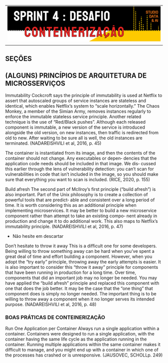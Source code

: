 #

||
|---|
|![Banner](/assets/banner-sprint4-desafio.png)|
||

## SEÇÕES

## (ALGUNS) PRINCÍPIOS DE ARQUITETURA DE MICROSSERVIÇOS

Immutability
Cockcroft says the principle of immutability is used at Netflix to assert that autoscaled groups of service instances are stateless and identical, which enables Netflix’s system to “scale horizontally.” The Chaos Monkey, a member of the Simian
Army, removes instances regularly to enforce the immutable stateless service
principle. Another related technique is the use of “Red/Black pushes”. Although
each released component is immutable, a new version of the service is introduced
alongside the old version, on new instances, then traffic is redirected from old to
new. After waiting to be sure all is well, the old instances are terminated. (NADAREISHVILI et al, 2016, p. 45)

The container is instantiated from its image,
and then the contents of the container should not change. Any executables or depen‐
dencies that the application code needs should be included in that image. We dis‐
cussed this earlier through the lens of vulnerability detection: you can’t scan for
vulnerabilities in code that isn’t included in the image, so you should make sure that
everything you want to scan is included. (RICE, 2020, p. 155)


Build afresh
The second part of McIlroy’s first principle (“build afresh”) is also important. Part
of the Unix philosophy is to create a collection of powerful tools that are predict‐
able and consistent over a long period of time. It is worth considering this as an
additional principle when implementing microservices. It may be better to build
a new microservice component rather than attempt to take an existing compo‐
nent already in production and change it to do additional work. This also maps to
Netflix’s immutability principle. (NADAREISHVILI et al, 2016, p. 47)

- Não hesite em descartar

Don’t hesitate to throw it away
This is a difficult one for some developers. Being willing to throw something
away can be hard when you’ve spent a great deal of time and effort building a
component. However, when you adopt the “try early” principle, throwing away
the early attempts is easier.
It is also important to consider this “throw it away” principle for components that
have been running in production for a long time. Over time, components that
did an important job may no longer be needed. You may have applied the “build
afresh” principle and replaced this component with one that does the job better. It
may be the case that the “one thing” that component does is simply no longer
needed. The important thing is to be willing to throw away a component when it
no longer serves its intended purpose. (NADAREISHVILI et al, 2016, p. 48)

### BOAS PRÁTICAS DE CONTEINERIZAÇÃO

Run One Application per Container
Always run a single application within a container. Containers were
designed to run a single application, with the container having the same life
cycle as the application running in the container. Running multiple
applications within the same container makes it difficult to manage, and you
might end up with a container in which one of the processes has crashed or
is unresponsive. (JAUSOVEC, SCHOLLp. 249)
